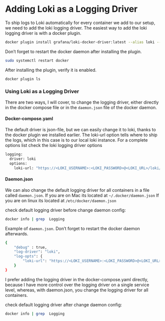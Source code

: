 # Adding Loki as a Logging Driver
To ship logs to Loki automatically for every container we add to our setup, we need to add the loki logging driver.
The easiest way to add the loki logging driver is with a docker plugin.

```bash
docker plugin install grafana/loki-docker-driver:latest --alias loki --grant-all-permissions
```

Don’t forget to restart the docker daemon after installing the plugin.
```bash
sudo systemctl restart docker
```
After installing the plugin, verify it is enabled.
```bash
docker plugin ls
```

### Using Loki as a Logging Driver
There are two ways, I will cover, to change the logging driver, either directly in the docker compose file or in the `daemon.json` file of the docker daemon.

#### Docker-compose.yaml
The default driver is json-file, but we can easily change it to loki, thanks to the docker plugin we installed earlier.
The loki-url option tells where to ship the logs, which in this case is to our local loki instance.
For a complete options list check the loki logging driver options

```bash
logging:
  driver: loki
  options:
    loki-url: "https://<LOKI_USERNAME>:<LOKI_PASSWORD>@<LOKI_URL>/loki/api/v1/push"
```

#### Daemon.json
We can also change the default logging driver for all containers in a file called `daemon.json`. If you are on Mac its located at `~/.docker/daemon.json`
If you are on linux its located at `/etc/docker/daemon.json`

check default logging driver before change daemon config:
```bash
docker info | grep  Logging
```

Example of `daemon.json`.
Don’t forget to restart the docker daemon afterwards.

```bash
{
    "debug" : true,
    "log-driver": "loki",
    "log-opts": {
        "loki-url": "https://<LOKI_USERNAME>:<LOKI_PASSWORD>@<LOKI_URL>/loki/api/v1/push"
    }
}
```
I prefer adding the logging driver in the docker-compose.yaml directly, because I have more control over the logging driver on a single service level, whereas, with daemon.json, you change the logging driver for all containers.

check default logging driver after change daemon config:
```bash
docker info | grep  Logging
```
